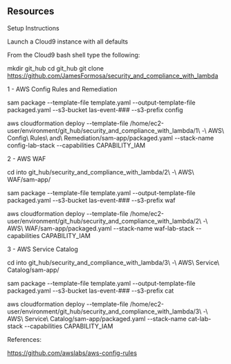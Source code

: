 ## Resources

Setup Instructions

Launch a Cloud9 instance with all defaults

From the Cloud9 bash shell type the following:

mkdir git_hub
cd git_hub
git clone https://github.com/JamesFormosa/security_and_compliance_with_lambda

1 - AWS Config Rules and Remediation

sam package --template-file template.yaml --output-template-file packaged.yaml --s3-bucket las-event-### --s3-prefix config

aws cloudformation deploy --template-file /home/ec2-user/environment/git_hub/security_and_compliance_with_lambda/1\ -\ AWS\ Config\ Rules\ and\ Remediation/sam-app/packaged.yaml --stack-name config-lab-stack  --capabilities CAPABILITY_IAM

2 - AWS WAF

cd into git_hub/security_and_compliance_with_lambda/2\ -\ AWS\ WAF/sam-app/

sam package --template-file template.yaml --output-template-file packaged.yaml --s3-bucket las-event-### --s3-prefix waf

aws cloudformation deploy --template-file /home/ec2-user/environment/git_hub/security_and_compliance_with_lambda/2\ -\ AWS\ WAF/sam-app/packaged.yaml --stack-name waf-lab-stack  --capabilities CAPABILITY_IAM

3 - AWS Service Catalog

cd into git_hub/security_and_compliance_with_lambda/3\ -\ AWS\ Service\ Catalog/sam-app/

sam package --template-file template.yaml --output-template-file packaged.yaml --s3-bucket las-event-### --s3-prefix cat

aws cloudformation deploy --template-file /home/ec2-user/environment/git_hub/security_and_compliance_with_lambda/3\ -\ AWS\ Service\ Catalog\/sam-app/packaged.yaml --stack-name cat-lab-stack  --capabilities CAPABILITY_IAM

References:

https://github.com/awslabs/aws-config-rules